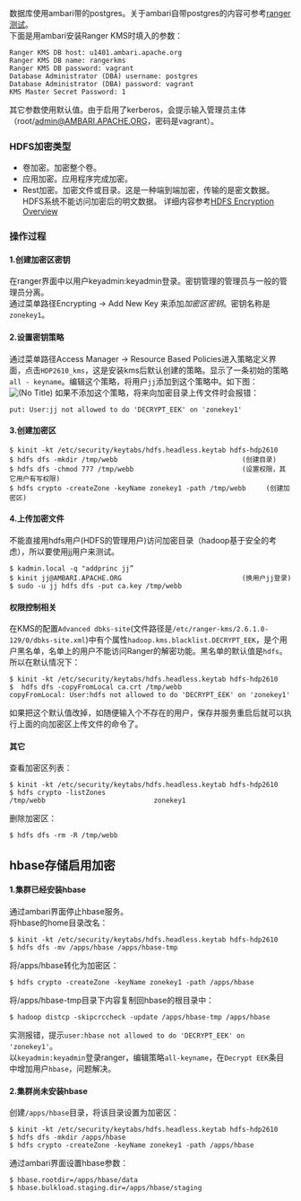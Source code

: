 数据库使用ambari带的postgres。关于ambari自带postgres的内容可参考[ranger测试](ranger测试)。  
下面是用ambari安装Ranger KMS时填入的参数：
```
Ranger KMS DB host: u1401.ambari.apache.org
Ranger KMS DB name: rangerkms
Ranger KMS DB password: vagrant
Database Administrator (DBA) username: postgres
Database Administrator (DBA) password: vagrant
KMS Master Secret Password: 1
````
其它参数使用默认值。由于启用了kerberos，会提示输入管理员主体（root/admin@AMBARI.APACHE.ORG，密码是vagrant）。  

### HDFS加密类型
- 卷加密。加密整个卷。
- 应用加密。应用程序完成加密。
- Rest加密。加密文件或目录。这是一种端到端加密，传输的是密文数据。HDFS系统不能访问加密后的明文数据。
详细内容参考[​HDFS Encryption Overview](https://docs.hortonworks.com/HDPDocuments/HDP2/HDP-2.6.1/bk_security/content/hdfs-encryption-overview.html)

### 操作过程
#### 1.创建加密区密钥
在ranger界面中以用户keyadmin:keyadmin登录。密钥管理的管理员与一般的管理员分离。  
通过菜单路径Encrypting -> Add New Key 来添加*加密区密钥*。密钥名称是`zonekey1`。  
#### 2.设置密钥策略
通过菜单路径Access Manager -> Resource Based Policies进入策略定义界面，点击`HDP2610_kms`，这是安装kms后默认创建的策略。显示了一条初始的策略`all - keyname`。编辑这个策略，将用户`jj`添加到这个策略中。如下图：  
![(No Title)](https://github.com/wbwangk/wbwangk.github.io/raw/master/images/kms1.png)
如果不添加这个策略，将来向加密目录上传文件时会报错：
```
put: User:jj not allowed to do 'DECRYPT_EEK' on 'zonekey1'
```
#### 3.创建加密区
```
$ kinit -kt /etc/security/keytabs/hdfs.headless.keytab hdfs-hdp2610
$ hdfs dfs -mkdir /tmp/webb                               (创建目录)
$ hdfs dfs -chmod 777 /tmp/webb                           (设置权限，其它用户有写权限)
$ hdfs crypto -createZone -keyName zonekey1 -path /tmp/webb     (创建加密区)
```
#### 4.上传加密文件
不能直接用hdfs用户(HDFS的管理用户)访问加密目录（hadoop基于安全的考虑），所以要使用jj用户来测试。  
```
$ kadmin.local -q "addprinc jj”
$ kinit jj@AMBARI.APACHE.ORG                              (换用户jj登录)
$ sudo -u jj hdfs dfs -put ca.key /tmp/webb
```
#### 权限控制相关
在KMS的配置`Advanced dbks-site`(文件路径是`/etc/ranger-kms/2.6.1.0-129/0/dbks-site.xml`)中有个属性`hadoop.kms.blacklist.DECRYPT_EEK`，是个用户黑名单，名单上的用户不能访问Ranger的解密功能。黑名单的默认值是`hdfs`。所以在默认情况下：
```
$ kinit -kt /etc/security/keytabs/hdfs.headless.keytab hdfs-hdp2610
$  hdfs dfs -copyFromLocal ca.crt /tmp/webb
copyFromLocal: User:hdfs not allowed to do 'DECRYPT_EEK' on 'zonekey1'
```
如果把这个默认值改掉，如随便输入个不存在的用户，保存并服务重启后就可以执行上面的向加密区上传文件的命令了。
#### 其它
查看加密区列表：
```
$ kinit -kt /etc/security/keytabs/hdfs.headless.keytab hdfs-hdp2610
$ hdfs crypto -listZones
/tmp/webb                           zonekey1
```
删除加密区：
```
$ hdfs dfs -rm -R /tmp/webb
```
## hbase存储启用加密
#### 1.集群已经安装hbase
通过ambari界面停止hbase服务。  
将hbase的home目录改名：
```
$ kinit -kt /etc/security/keytabs/hdfs.headless.keytab hdfs-hdp2610
$ hdfs dfs -mv /apps/hbase /apps/hbase-tmp
```
将/apps/hbase转化为加密区：
```
$ hdfs crypto -createZone -keyName zonekey1 -path /apps/hbase
```
将/apps/hbase-tmp目录下内容复制回hbase的根目录中：
```
$ hadoop distcp -skipcrccheck -update /apps/hbase-tmp /apps/hbase
```
实测报错，提示`user:hbase not allowed to do 'DECRYPT_EEK' on 'zonekey1'`。  
以`keyadmin:keyadmin`登录ranger，编辑策略`all-keyname`，在`Decrypt EEK`条目中增加用户`hbase`，问题解决。  

#### 2.集群尚未安装hbase
创建`/apps/hbase`目录，将该目录设置为加密区：
```
$ kinit -kt /etc/security/keytabs/hdfs.headless.keytab hdfs-hdp2610
$ hdfs dfs -mkdir /apps/hbase
$ hdfs crypto -createZone -keyName zonekey1 -path /apps/hbase
```
通过ambari界面设置hbase参数：
```
$ hbase.rootdir=/apps/hbase/data
$ hbase.bulkload.staging.dir=/apps/hbase/staging
```